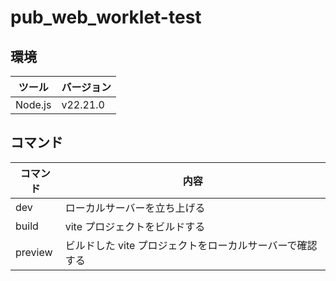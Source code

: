# pub_web_worklet-test

## 環境

| ツール  | バージョン |
| ------- | ---------- |
| Node.js | v22.21.0   |

## コマンド

| コマンド | 内容                                                     |
| -------- | -------------------------------------------------------- |
| dev      | ローカルサーバーを立ち上げる                             |
| build    | vite プロジェクトをビルドする                            |
| preview  | ビルドした vite プロジェクトをローカルサーバーで確認する |
